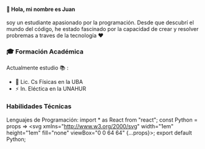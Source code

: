 #### :star2: Hola, mi nombre es Juan

soy un estudiante apasionado por la programación. Desde que descubrí el mundo del código, he estado fascinado por la capacidad de crear y resolver
probremas a traves de la tecnología :heart:

### :mortar_board: Formación Académica

Actualmente estudio :books: :
- :satellite: Lic. Cs Físicas en la UBA
- :zap: In. Eléctica en la UNAHUR 

### Habilidades Técnicas

Lenguajes de Programación: 
import * as React from "react";
const Python = props => <svg xmlns="http://www.w3.org/2000/svg" width="1em" height="1em" fill="none" viewBox="0 0 64 64" {...props}><path fill="url(#a)" d="M31.885 16c-8.124 0-7.617 3.523-7.617 3.523l.01 3.65h7.752v1.095H21.197S16 23.678 16 31.876c0 8.196 4.537 7.906 4.537 7.906h2.708v-3.804s-.146-4.537 4.465-4.537h7.688s4.32.07 4.32-4.175v-7.019S40.374 16 31.885 16zm-4.275 2.454a1.394 1.394 0 1 1 0 2.79 1.393 1.393 0 0 1-1.395-1.395c0-.771.624-1.395 1.395-1.395z" /><path fill="url(#b)" d="M32.115 47.833c8.124 0 7.617-3.523 7.617-3.523l-.01-3.65H31.97v-1.095h10.832S48 40.155 48 31.958c0-8.197-4.537-7.906-4.537-7.906h-2.708v3.803s.146 4.537-4.465 4.537h-7.688s-4.32-.07-4.32 4.175v7.019s-.656 4.247 7.833 4.247zm4.275-2.454a1.393 1.393 0 0 1-1.395-1.395 1.394 1.394 0 1 1 1.395 1.395z" /><defs><linearGradient id="a" x1={19.075} x2={34.898} y1={18.782} y2={34.658} gradientUnits="userSpaceOnUse"><stop stopColor="#387EB8" /><stop offset={1} stopColor="#366994" /></linearGradient><linearGradient id="b" x1={28.809} x2={45.803} y1={28.882} y2={45.163} gradientUnits="userSpaceOnUse"><stop stopColor="#FFE052" /><stop offset={1} stopColor="#FFC331" /></linearGradient></defs></svg>;
export default Python;















